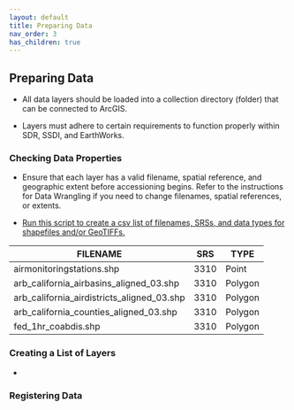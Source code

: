 ```yaml
---
layout: default
title: Preparing Data
nav_order: 3
has_children: true
---
```


## Preparing Data

* All data layers should be loaded into a collection directory (folder) that can be connected to ArcGIS.

* Layers must adhere to certain requirements to function properly within SDR, SSDI, and EarthWorks.

### Checking Data Properties
* Ensure that each layer has a valid filename, spatial reference, and geographic extent before accessioning begins. Refer to the instructions for Data Wrangling if you need to change filenames, spatial references, or extents.

* [Run this script to create a csv list of filenames, SRSs, and data types for shapefiles and/or GeoTIFFs.](https://raw.githubusercontent.com/kimdurante/metadataWorkflow/master/checkData.py)

| FILENAME       | SRS   | TYPE |
| ------------- |-------------|-----------------|
|airmonitoringstations.shp|3310|Point|
|arb_california_airbasins_aligned_03.shp|3310|Polygon|
|arb_california_airdistricts_aligned_03.shp|3310| Polygon|
|arb_california_counties_aligned_03.shp|3310| Polygon|
|fed_1hr_coabdis.shp|3310| Polygon|

### Creating a List of Layers

* 

### Registering Data
